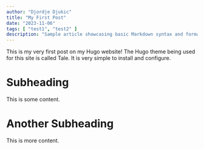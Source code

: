 ```yaml
---
author: "Djordje Djukic"
title: "My First Post"
date: "2023-11-06"
tags: [ "test1", "test2" ] 
description: "Sample article showcasing basic Markdown syntax and formatting for HTML elements."
---
```


This is my very first post on my Hugo website!
The Hugo theme being used for this site is called Tale.
It is very simple to install and configure.
# Subheading
This is some content.
# Another Subheading
This is more content.

